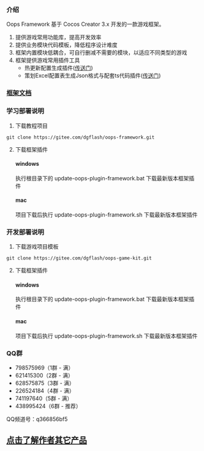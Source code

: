 ### 介绍
Oops Framework 基于 Cocos Creator 3.x 开发的一款游戏框架。
1. 提供游戏常用功能库，提高开发效率
2. 提供业务模块代码模板，降低程序设计难度
3. 框架内置模块低耦合，可自行删减不需要的模块，以适应不同类型的游戏
4. 框架提供游戏常用插件工具
    - 热更新配置生成插件([传送门](https://gitee.com/dgflash/oops-plugin-hot-update))
    - 策划Excel配置表生成Json格式与配套ts代码插件([传送门](https://gitee.com/dgflash/oops-plugin-excel-to-json))

### <a href="https://gitee.com/dgflash/oops-framework/wikis/pages?sort_id=12002375&doc_id=2873565" target="_blank">框架文档</a>

### 学习部署说明
1. 下载教程项目
```
git clone https://gitee.com/dgflash/oops-framework.git
```

2. 下载框架插件
    #### windows
    执行根目录下的 update-oops-plugin-framework.bat 下载最新版本框架插件
    
    #### mac
    项目下载后执行 update-oops-plugin-framework.sh 下载最新版本框架插件

### 开发部署说明
1. 下载游戏项目模板
```
git clone https://gitee.com/dgflash/oops-game-kit.git
```

2. 下载框架插件
    #### windows
    执行根目录下的 update-oops-plugin-framework.bat 下载最新版本框架插件
    
    #### mac
    项目下载后执行 update-oops-plugin-framework.sh 下载最新版本框架插件

### QQ群
- 798575969（1群 - 满）
- 621415300（2群 - 满）
- 628575875（3群 - 满）    
- 226524184（4群 - 满）
- 741197640（5群 - 满）
- 438995424（6群 - 推荐）

QQ频道号：q366856bf5

## [点击了解作者其它产品](https://store.cocos.com/app/search?name=oops)